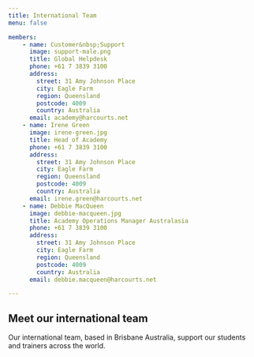 ```yaml
---
title: International Team
menu: false

members:
    - name: Customer&nbsp;Support
      image: support-male.png
      title: Global Helpdesk
      phone: +61 7 3839 3100
      address:
        street: 31 Amy Johnson Place
        city: Eagle Farm
        region: Queensland
        postcode: 4009
        country: Australia
      email: academy@harcourts.net
    - name: Irene Green
      image: irene-green.jpg
      title: Head of Academy
      phone: +61 7 3839 3100
      address:
        street: 31 Amy Johnson Place
        city: Eagle Farm
        region: Queensland
        postcode: 4009
        country: Australia
      email: irene.green@harcourts.net
    - name: Debbie MacQueen
      image: debbie-macqueen.jpg
      title: Academy Operations Manager Australasia
      phone: +61 7 3839 3100
      address:
        street: 31 Amy Johnson Place
        city: Eagle Farm
        region: Queensland
        postcode: 4009
        country: Australia
      email: debbie.macqueen@harcourts.net

---
```

## Meet our international team

Our international team, based in Brisbane Australia, support our students and trainers across the world.
